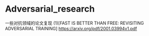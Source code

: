 # Adversarial_research
一些对抗领域的论文复现
(1)[FAST IS BETTER THAN FREE: REVISITING ADVERSARIAL TRAINING] <https://arxiv.org/pdf/2001.03994v1.pdf>
